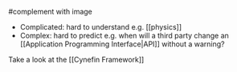 #complement with image

- Complicated: hard to understand e.g. [[physics]]
- Complex: hard to predict e.g. when will a third party change an [[Application Programming Interface|API]] without a warning?

Take a look at the [[Cynefin Framework]]
